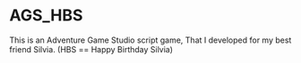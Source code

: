 # AGS_HBS
This is an Adventure Game Studio script game, That I developed for my best friend Silvia. (HBS == Happy Birthday Silvia)
